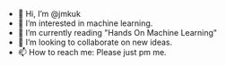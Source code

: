 - 👋 Hi, I’m @jmkuk
- 👀 I’m interested in machine learning.
- 🌱 I’m currently reading "Hands On Machine Learning"
- 💞️ I’m looking to collaborate on new ideas. 
- 📫 How to reach me: Please just pm me. 

<!---
jmkuk/jmkuk is a ✨ special ✨ repository because its `README.md` (this file) appears on your GitHub profile.
You can click the Preview link to take a look at your changes.
--->
